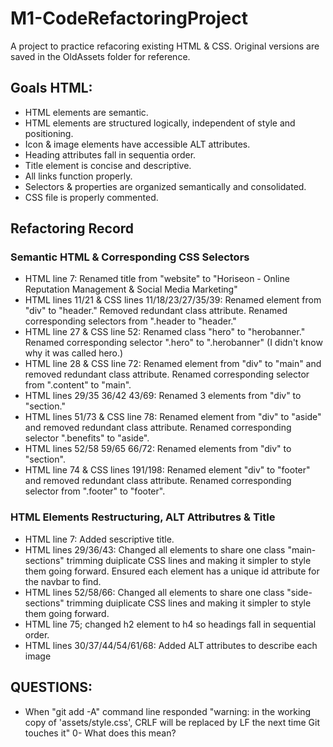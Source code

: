 # M1-CodeRefactoringProject
A project to practice refacoring existing HTML & CSS. Original versions are saved in the OldAssets folder for reference.

## Goals HTML:
- HTML elements are semantic.
- HTML elements are structured logically, independent of style and positioning.
- Icon & image elements have accessible ALT attributes.
- Heading attributes fall in sequentia order.
- Title element is concise and descriptive.
- All links function properly.
- Selectors & properties are organized semantically and consolidated.
- CSS file is properly commented.

## Refactoring Record
### Semantic HTML & Corresponding CSS Selectors
- HTML line 7: Renamed title from "website" to "Horiseon - Online Reputation Management & Social Media Marketing"
- HTML lines 11/21 & CSS lines 11/18/23/27/35/39: Renamed element from "div" to "header." Removed redundant class attribute. Renamed corresponding selectors from ".header to "header."
- HTML line 27 & CSS line 52: Renamed class "hero" to "herobanner." Renamed corresponding selector ".hero" to ".herobanner" (I didn't know why it was called hero.)
- HTML line 28 & CSS line 72: Renamed element from "div" to "main" and removed redundant class attribute. Renamed corresponding selector from ".content" to "main".
- HTML lines 29/35 36/42 43/69: Renamed 3 elements from "div" to "section." 
- HTML lines 51/73 & CSS line 78: Renamed element from "div" to "aside" and removed redundant class attribute. Renamed corresponding selector ".benefits" to "aside".
- HTML lines 52/58 59/65 66/72: Renamed elements from "div" to "section".
- HTML line 74 & CSS lines 191/198: Renamed element "div" to "footer" and removed redundant class attribute. Renamed corresponding selector from ".footer" to "footer".

### HTML Elements Restructuring, ALT Attributres & Title
- HTML line 7: Added sescriptive title.
- HTML lines 29/36/43: Changed all elements to share one class "main-sections" trimming duiplicate CSS lines and making it simpler to style them going forward. Ensured each element has a unique id attribute for the navbar to find.
- HTML lines 52/58/66: Changed all elements to share one class "side-sections" trimming duiplicate CSS lines and making it simpler to style them going forward. 
- HTML line 75; changed h2 element to h4 so headings fall in sequential order.
- HTML lines 30/37/44/54/61/68: Added ALT attributes to describe each image



## QUESTIONS:
- When "git add -A" command line responded "warning: in the working copy of 'assets/style.css', CRLF will be replaced by LF the next time Git touches it" 0- What does this mean?
